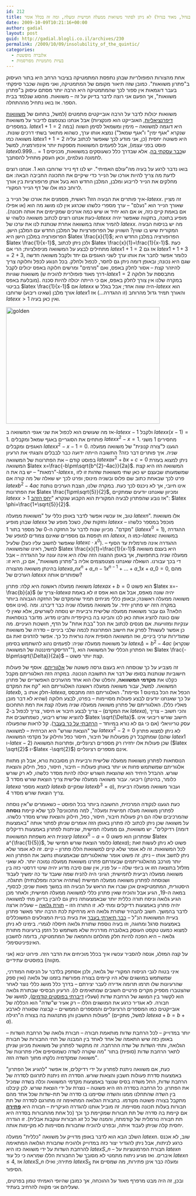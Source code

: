```yaml
---
id: 212
title: למה (בגדול, מאוד בגדול) לא ניתן לפתור משוואות ממעלה חמישית ומעלה, ומה זה בכלל אומר?
date: 2009-10-09T10:21:16+00:00
author: gadial
layout: post
guid: http://gadial.blogli.co.il/archives/230
permalink: /2009/10/09/insolubility_of_the_quintic/
categories:
  - אלגברה מופשטת
  - בעיות מתמטיות מפורסמות
---
```

אחת מהצורות הפופולריות שבהן נתפסת המתמטיקה בציבור הרחב היא בתור העיסוק ב"פתרון משוואות". כמובן שזה תיאור מקומם של המתמטיקה, ואני מקווה שכבר סיפקתי בעבר דוגמאות אין ספור לכך שהמתמטיקה היא הרבה יותר מסתם עיסוק ב"פתרון משוואות", אך הפעם אני רוצה לדבר בדיוק על זה &#8211; משוואות. מהסוג שנלמד בבית הספר. אז בואו נתחיל מההתחלה.

משוואות יכולות לדבר על הרבה אובייקטים מתמטים (למשל, בתחום של [משווואות דיפרנציאליות](http://he.wikipedia.org/wiki/%D7%9E%D7%A9%D7%95%D7%95%D7%90%D7%94_%D7%93%D7%99%D7%A4%D7%A8%D7%A0%D7%A6%D7%99%D7%90%D7%9C%D7%99%D7%AA), האובייקט הוא פונקציות) אבל אנחנו נצטמצם לדיבור על משוואות במספרים. $latex 1+1=2$ היא דוגמה למשוואה &#8211; מימין ומשמאל לסימן השווה (במה שנקרא "אגף ימין" ו"אגף שמאל") נמצא אותו ערך, כשהוא מתואר בשתי דרכים שונות. משוואה כמו $latex 1+1=2$ היא פשוטה יחסית (כן, אני מודע לכך שאפשר לכתוב עליה פוסט בפני עצמו), אבל לפעמים המשוואות מספקות יותר אינפורמציה, למשל $latex 0.999\dots=1$ ש[כבר עסקתי בה](http://www.gadial.net/?p=133). אלא שבדרך כלל כשעוסקים במשוואות, מכניסים לתמונה נעלמים, וכאן העסק מתחיל להסתבך.

בואו נדבר לרגע על בעיה מה"עולם האמיתי". יש לנו דף נייר שרוחבו הוא 1. אנחנו רוצים לדעת מה צריך להיות אורכו של הנייר כדי שיקיים את התכונה החביבה הבאה: אם מחלקים את הנייר לריבוע ומלבן, המלבן החדש הוא בעל אותן פרופורציות בין אורך לרוחב כמו אלו של דף הנייר המקורי.

איך פותרים את הבעיה הזו? ראשית, מסמנים את אורכו של הנייר ב-$latex x$. זה מציין שאורך הנייר הוא "נעלם" &#8211; ערך מספרי כלשהו שכרגע אין לנו מושג מה הוא (או אפילו אם באמת קיים כזה, או אם הוא יחיד או שיש כמה אורכים שמקיימים את אותה תכונה). כעת אנחנו רוצים לכתוב משוואה כלשהי ש-$latex x$ מופיע בתוכה, בתקווה שאפשר יהיה להמיר אותה במשוואה אחרת שנותנת לנו את ערכו של $latex x$. מה יש בניסוח הבעיה המקורית שיש בו שווין? השוויון של הפרופורציות של המלבן החדש עם המלבן הישן. הפרופורציה במלבן הישן היא $latex \frac{x}{1}$; הפרופורציה במלבן החדש היא $latex \frac{1}{x-1}$, ולכן ניתן לכתוב $latex \frac{x}{1}=\frac{1}{x-1}$. כעת מתחילים לבצע על המשוואה מניפולציות; הרי אם $latex 1+1=2$ אז גם $latex 1+1+3=2+3$, כלומר אפשר לחבר את אותו ערך לשני האגפים גם יחד ולקבל משוואה חדשה שגם היא נכונה; ובאופן דומה ניתן גם לחסר, לכפול ולחלק. בכל הנוגע לכפל וחלוקה צריך להיזהר קצת &#8211; אסור לחלק באפס, ואם "מרמים" ומרשים חלוקה באפס יכולים לקבל משוואות שגויות (דרך מאוד פופולרית להוכיח ש-$latex 1=2$ מתבססת על חלוקה מובלעת באפס). במקרה שלנו אין צורך לחלק באפס, אם כי הייתה יכולה להיות סכנה בביטוי $latex \frac{1}{x-1}$ אם $latex x$ היה שווה אחד; אבל בגלל ש-$latex x$ הוא אורך מלבן (שאינו ריבוע) שרוחבו $latex 1$ והאורך תמיד גדול מהרוחב (זו ההגדרה&#8230;) אז $latex x>1$ ואין כאן בעיה.

[<img src="http://www.gadial.net/wp-content/uploads/2009/10/golden.png" alt="golden" width="420" height="318" class="aligncenter size-full wp-image-3251" />](http://www.gadial.net/wp-content/uploads/2009/10/golden.png)

אז מה שעושים הוא לכפול את שני אגפי המשוואה ב-$latex x-1$ ולקבל $latex x\left(x-1\right)=1$. פותחים את הסוגריים באגף שמאל ומקבלים $latex x^{2}-x=1$. מחסירים 1 משני האגפים ומקבלים $latex x^{2}-x-1=0$. הגענו ל"צורה קנונית" של משוואה ממעלה שניה. איך פותרים דבר כזה? התשובה הייתה ידועה כבר לבבלים והצגתי את הרעיון בפוסט קודם &#8211; את הפתרונות של המשוואה $latex ax^{2}+bx+c=0$ ניתן למצוא בעזרת המשוואה $latex x=\frac{-b\pm\sqrt{b^{2}-4ac}}{2a}$. המשוואה הזו היא קצת "רמאות" &#8211; יש בה את ה-$latex \pm$, שמשמעותו שבעצם יש כאן שתי משוואות שזהות זו לזו פרט לכך שבאחת כתוב שם פלוס ובשניה מינוס; ופרט לכך יש שאלה של מה קורה אם $latex b^{2}-4ac$ אינו חיובי, אך לא ניכנס לכך כעת. במקרה שלנו, הצבת הערכים נותנת את הפתרונות $latex \frac{1\pm\sqrt{5}}{2}$, ומכיוון שאנחנו יודעים שמתקיים $latex x>1$ אז נובע שהפתרון לבעיה המקורית הוא הקבוע שנקרא "[יחס הזהב](http://he.wikipedia.org/wiki/%D7%99%D7%97%D7%A1_%D7%94%D7%96%D7%94%D7%91)": $latex \phi=\frac{1+\sqrt{5}}{2}$.

טוב, אז עכשיו אפשר לדבר באופן כללי על "משוואות ממעלה $latex n$". אלו משוואות שבהן מופיע $latex x$ וחזקות שלו, כשכל מופע של $latex x$ מוכפל במספר כלשהו &#8211; "מקדם". מכיוון שנוח לדבר על החזקה ה-0 של מספר בתור 1 ($latex x^{0}=1$), ההגדרה הזו תופסת גם מספרים שאינם צמודים למופע של $latex x$, כמו ה-$latex c$ במשוואה שלעיל (שאפשר לחשוב עליו כעל $latex c\cdot x^{0}$). ההגדרה אינה פורמלית עד הסוף &#8211; למשל, ראינו שהמשוואה $latex \frac{x}{1}=\frac{1}{x-1}$ היא בעצם משוואה ממעלה שניה בתחפושת, אך באופן ההצגה הזה שלה היא אינה עונה על ההגדרה &#8211; אבל די בכך עבורנו. השאלה שאנחנו מצטמצמים אליה ב"פתרון משוואות", אם כן, היא זו: בהינתן משוואה מהצורה $latex a\_{n}x^{n}+a\_{n-1}x^{n-1}+\dots+a\_{1}x+a\_{0}=0$, מהם הערכים של $latex x$ שפותרים אותה?

משוואה ממעלה ראשונה היא קלה: פתרון $latex ax+b=0$ הוא פשוט $latex x=-\frac{b}{a}$ (צריך ש-$latex a$ יהיה שונה מאפס, אבל אם הוא אפס זו לא באמת משוואה ממעלה ראשונה; ובאופן כללי מניחים תמיד שהמקדם של החזקה הגבוהה ביותר אינו אפס). במקרה הזה יש פתרון יחיד. על משוואה ממעלה שניה כבר דיברנו. ומה הלאה? גם עבור משוואות ממעלה שלישית ורביעית יש נוסחה לשורשים, אלא שאין לי שום כוונה להציג אותה כאן לכו והביטו בה בויקיפדיה ותבינו מדוע. מדובר בנוסחאות ענקיות ומזוויעות. אם מנסים לכתוב את הכל "בבת אחת" על הדף, חושכות העיניים. מה כן אפשר לעשות? לפרק את חישוב הפתרונות לכמה שלבי ביניים &#8211; סדרה של משוואות שמגדירות ערכי ביניים, ואז המשוואה הסופית אינה נוראית כל כך. אפשר להדגים זאת גם על משוואות ממעלה שניה: לפעמים נהוג להשתמש בסימון $latex \Delta=b^{2}-4ac$ (שנקרא "הדיסקרימיננטה של המשוואה"), ואז הפתרון הכללי של המשוואה הוא $latex \frac{-b\pm\sqrt{\Delta}}{2a}$ &#8211; קצת יותר פשוט.

זה מצביע על כך שנוסחה היא בעצם גרסה פשוטה של [אלגוריתם](http://he.wikipedia.org/wiki/%D7%90%D7%9C%D7%92%D7%95%D7%A8%D7%99%D7%AA%D7%9D). אוסף של פעולות חישוביות שנותנות בסופו של דבר את התשובה הנכונה. במקרה הזה האלגוריתם מקבל כקלט את **מקדמי המשוואה**, והפלט שלו הוא אחד מהערכים האפשריים של פתרון המשוואה. למשל, עבור משוואה ממעלה ראשונה האלגוריתם הוא "קח את המקדם $latex b$, חלק אותו ב-$latex a$, הכפל את הכל במינוס 1 וסיימת". האלגוריתם הזה מתבסס על כך שאנחנו יודעים לבצע פעולות מסויימות &#8211; בפרט, לבצע חלוקה (שהיא לא דבר מובן מאליו כלל). האלגוריתם של פתרון משוואה ממעלה שניה מעלה קצת את רמת התחכום &#8211; צריך לבצע חיבור או חיסור, צריך לכפול ב-2 (את המקדם $latex a$), והכי חשוב &#8211; צריך להוציא שורש ריבועי, כשמחשבים את $latex \sqrt{\Delta}$. חישוב שורש ריבועי אינו עסק טריוויאלי (אם כי גם לא נורא במיוחד &#8211; [הרחבתי על כך בעבר](http://www.gadial.net/?p=86)). קל לראות שהפעולה של "הוצאת שורש" היא הכרחית &#8211; למשוואה $latex x^{2}-2=0$ לא ניתן למצוא פתרון שמתקבל רק מפעולות של חיבור, חיסור כפל וחילוק על מקדמי המשוואה (שהם $latex 1$ ו-$latex -2$) שכן פעולות אלו יחזירו רק מספרים רציונליים, ופתרונות המשוואה ($latex \sqrt{2}$ ו-$latex -\sqrt{2}$) אינם מספרים רציונליים.

הנוסחאות לפתרון משוואות ממעלה שלישית ורביעית הן מסובכות נורא, אבל הן מתוות אלגוריתם שמשתמש פחות או יותר באותן פעולות &#8211; חיבור, חיסור, כפל, חילוק והוצאת שורש. ההבדל היחיד הוא שהוצאת השורש יכולה להיות מסדר כלשהו, לא רק שורש ריבועי. עבור משוואה ממעלה שלישית צריך הוצאת שורש מסדר 3 (כלומר, בהינתן $latex a$ למצוא מספר $latex b$ שמקיים $latex b^{3}=a$), ועבור משוואה ממעלה רביעית צריך הוצאת שורש מסדר 4.

כעת הגענו לנקודה המרכזית, החשובה ביותר בכל הפוסט &#8211; כשאומרים ש"אין נוסחה לפתרון משוואה מעלה חמישית ומעלה", למה מתכוונים? לכך שלא קיימת **נוסחה** שהמרכיבים שלה הם רק פעולות חיבור, חיסור, כפל, חילוק והוצאת שורש מסדר כלשהו. על משוואה שכן ניתן לכתוב לה פתרון באופן הזה אומרים שניתן לפתור אותה "באמצעות רדיקלים". יש משוואות, גם ממעלה חמישית, שניתנות לפתרון באמצעות רדיקלים (דומה קיצונית היא משפחת המשוואות $latex x^{5}-a=0$ שפתרונן הוא פשוט $latex a^{\frac{1}{5}}$, כלומר הוצאת שורש חמישי של $latex a$); פשוט לא ניתן לעשות זאת לכל המשוואות. זה לא אומר שלא קיים למשוואות הללו פתרון &#8211; קיים. זה לא אומר שלא ניתן לחשב אותו &#8211; ניתן. זה פשוט אומר שהאלגוריתם שבאמצעותו נחשב את הפתרון הוא יותר מורכב מהאלגוריתמים שבעזרתם פתרנו משוואות ממעלה נמוכה יותר. לא שאני מזלזל בתוצאה הזו או ביופי שלה &#8211; על פניו, אין שום סיבה מדוע יהיה שינוי דרסטי כזה בין משוואה ממעלה רביעית לחמישית; הגיוני היה להניח שמה שעבד עד כה ימשיך לעבוד ושנוסחה לפתרון משוואה ממעלה חמישית (שתהיה ארוכה ומפלצתית) תתגלה. היסטורית, המתמטיקאים אכן שברו את הראש על הבעיה הזו במשך מאות שנים; לבסוף, במאה ה-19, הגיע אבל והוכיח שאין פתרון כללי למשוואה ממעלה חמישית; ולאחר מכן הגיע גלואה וניסח תורה כללית יותר שבאמצעותה ניתן גם להבין בדיוק מתי למשוואה יהיה פתרון באמצעות רדיקלים ומתי לא. זו התורה הזו &#8211; [תורת גלואה](http://he.wikipedia.org/wiki/%D7%AA%D7%95%D7%A8%D7%AA_%D7%92%D7%9C%D7%95%D7%90%D7%94) &#8211; שעליה ארצה לדבר בהמשך. חשוב להבהיר שתורת גלואה היא מרחיקת לכת הרבה יותר מאשר פתרון בעיית המשוואות הנ"ל &#8211; [כבר תיארתי בעבר](http://www.gadial.net/?p=184) את בעית בניית המצולעים המשוכללים באמצעות סרגל ומחוגה, וזו בעיה נוספת שתורת גלואה חיסלה לגמרי. בימינו לא ניתן למצוא כמעט טקסט העוסק באלגברה מודרנית שלא משתמש כל הזמן ברעיונות מתורת גלואה &#8211; היא הפכה להיות חלק מהלחם והחמאה של המתמטיקה, בדומה לחשבון האינפיניטסימלי.

על קצה המזלג, אנסה להסביר עכשיו איך בכלל מוכיחים את הדבר הזה. פירוט יבוא (אני מקווה) בפוסטים עתידיים.

איני בטוח לגבי הניסוח המקורי של גלואה, ולכן אסתפק בלדבר על הניסוח המודרני, שמשתמש במושגים שלא היו קיימים בצורה מפורשת בזמנו של גלואה (ואין ספק שהרעיונות שלו תרמו תרומה אדירה לעבר יצירתם &#8211; בדרך כלל מושג כללי נוצר לאחר שהצטברו מספיק מקרים פרטיים חשובים שמתאימים לו). הרעיון הבסיסי שבתורת גלואה הוא לקשור בין המושג של הרחבת שדות (שעליו [דיברתי בפוסטים קודמים](http://www.gadial.net/?p=177)), למושג של חבורה. לא אגדיר כרגע את המושגים הללו &#8211; רק אעיר ש"שדה" הוא הכללה של אובייקטים כמו המספרים הרציונליים והמספרים הממשיים &#8211; קבוצה שסגורה לארבע פעולות החשבון והן מתנהגות בה בצורה ה"רגילה" (למשל, מתקיים $latex a+b=b+a$).

יותר במדוייק &#8211; לכל הרחבת שדות מותאמת חבורה &#8211; חבורת גלואה של הרחבת השדות &#8211; באופן כזה שיש התאמה של אחד לאחד בין המבנה של תתי החבורות של חבורת הגלואה, ותתי השדות של שדה ההרחבה. זה מתקשר לפתרון של משוואות מכיוון שניתן לתאר הרחבת שדות (סופית) בתור "מה שקורה לשדה כשמוסיפים אליו פתרונות של משוואה שמקדמיה נלקחו מתוך השדה הזה".

כעת, אם משוואה ניתנת לפתרון על ידי רדיקלים, אז אפשר "להגיע אל הפתרון" באמצעות סדרת פעולות חשבון והצאות שורש. הסדרה הזו ניתנת לתרגום לסדרה של הרחבת שדות, החל משדה בסיס שנוצר באמצעות מקדמי המשוואה וכלה בשדה שמכיל את הפתרון. כל הרחבה בסדרה הזו היא פשוטה &#8211; נוצרת על ידי הוצאת שורש. לכן קיבלנו בין השדה שהתחלנו ממנו והשדה שסיימנו בו סדרה של תת-שדות שכל אחד מהם מתקבל בצורה פשוטה מקודמו. בחבורת הגלואה המתאימה זה מתורגם לסדרה של תת חבורות בעלות תכונה מסויימת. זה מוביל אותנו להגדרה העיקרית &#8211; חבורה היא **[פתירה](http://he.wikipedia.org/wiki/%D7%97%D7%91%D7%95%D7%A8%D7%94_%D7%A4%D7%AA%D7%99%D7%A8%D7%94)** אם קיימת בה סדרה של תת חבורות שמקיימת כך וכך (כל אחת מהחבורות בסדרה היא תת חבורה נורמלית של קודמתה, והמנה של כל זוג חבורות עוקבות אבלית). זו הגדרה יחסית קלה שניתן לעבוד איתה, ובפרט להוכיח שחבורות מסויימות לא מקיימות אותה.

השלב הבא הוא לדבר באופן מדוייק על משוואה "כללית" ממעלה $latex n$. שוב, לא אכנס כרגע לניתוח, אבל ניתן להגדיר יצור כזה במדוייק ולהוכיח שחבורת הגלואה המתאימה להרחבת השדות על ידי משוואה כזו היא $latex S\_{n}$ &#8211; חבורת הפרמוטציות על $latex n$ איברים. ואז מגיע ניתוח מתמטי לא מסובך של החבורות הללו שמראה כי כל עוד $latex n\le4$, אז $latex S\_{n}$ פתירה; ואילו $latex S_{5}$ ומעלה כבר אינן פתירות, מה שמסיים את הסיפור.

ובכן, זה היה מבט מרפרף מאוד על ההוכחה, אך כמובן שהיופי האמיתי טמון בפרטים, שעליהם אני מקווה להרחיב בעתיד.